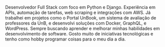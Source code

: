 Desenvolvedor Full Stack com foco em Python e Django. Experiência em APIs, automação de tarefas, web scraping e integrações com AWS. Já trabalhei em projetos como o Portal UnBook, um sistema de avaliação de professores da UnB, e desenvolvi soluções com Docker, GraphQL, e WordPress. Sempre buscando aprender e melhorar minhas habilidades em desenvolvimento de software.
Gosto muito de iniciativas tecnológicas e tenho como hobby programar coisas para o meu dia a dia.
